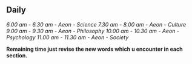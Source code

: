 ## Daily

*6.00 am - 6.30 am - Aeon - Science*
*7.30 am - 8.00 am - Aeon - Culture*
*9.00 am - 9.30 am - Aeon - Philosophy*
*10.00 am - 10.30 am - Aeon - Psychology*
*11.00 am - 11.30 am - Aeon - Society*

**Remaining time just revise the new words which u encounter in each section.**